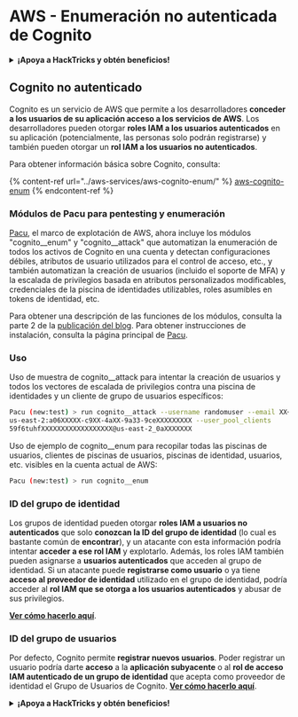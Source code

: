 # AWS - Enumeración no autenticada de Cognito

<details>

<summary><strong>¡Apoya a HackTricks y obtén beneficios!</strong></summary>

* Si quieres ver tu **empresa anunciada en HackTricks** o si quieres acceder a la **última versión de PEASS o descargar HackTricks en PDF**, consulta los [**PLANES DE SUSCRIPCIÓN**](https://github.com/sponsors/carlospolop).
* Obtén el [**merchandising oficial de PEASS y HackTricks**](https://peass.creator-spring.com).
* Descubre [**The PEASS Family**](https://opensea.io/collection/the-peass-family), nuestra colección exclusiva de [**NFTs**](https://opensea.io/collection/the-peass-family).
* **Únete al** 💬 [**grupo de Discord**](https://discord.gg/hRep4RUj7f) o al [**grupo de Telegram**](https://t.me/peass) o **sígueme** en **Twitter** 🐦 [**@carlospolopm**](https://twitter.com/carlospolopm).

</details>

## Cognito no autenticado

Cognito es un servicio de AWS que permite a los desarrolladores **conceder a los usuarios de su aplicación acceso a los servicios de AWS**. Los desarrolladores pueden otorgar **roles IAM a los usuarios autenticados** en su aplicación (potencialmente, las personas solo podrán registrarse) y también pueden otorgar un **rol IAM a los usuarios no autenticados**.

Para obtener información básica sobre Cognito, consulta:

{% content-ref url="../aws-services/aws-cognito-enum/" %}
[aws-cognito-enum](../aws-services/aws-cognito-enum/)
{% endcontent-ref %}

### Módulos de Pacu para pentesting y enumeración

[Pacu](https://github.com/RhinoSecurityLabs/pacu), el marco de explotación de AWS, ahora incluye los módulos "cognito__enum" y "cognito__attack" que automatizan la enumeración de todos los activos de Cognito en una cuenta y detectan configuraciones débiles, atributos de usuario utilizados para el control de acceso, etc., y también automatizan la creación de usuarios (incluido el soporte de MFA) y la escalada de privilegios basada en atributos personalizados modificables, credenciales de la piscina de identidades utilizables, roles asumibles en tokens de identidad, etc.

Para obtener una descripción de las funciones de los módulos, consulta la parte 2 de la [publicación del blog](https://rhinosecuritylabs.com/aws/attacking-aws-cognito-with-pacu-p2). Para obtener instrucciones de instalación, consulta la página principal de [Pacu](https://github.com/RhinoSecurityLabs/pacu).

### Uso

Uso de muestra de cognito__attack para intentar la creación de usuarios y todos los vectores de escalada de privilegios contra una piscina de identidades y un cliente de grupo de usuarios específicos:
```bash
Pacu (new:test) > run cognito__attack --username randomuser --email XX+sdfs2@gmail.com --identity_pools
us-east-2:a06XXXXX-c9XX-4aXX-9a33-9ceXXXXXXXXX --user_pool_clients
59f6tuhfXXXXXXXXXXXXXXXXXX@us-east-2_0aXXXXXXX
```
Uso de ejemplo de cognito__enum para recopilar todas las piscinas de usuarios, clientes de piscinas de usuarios, piscinas de identidad, usuarios, etc. visibles en la cuenta actual de AWS:
```bash
Pacu (new:test) > run cognito__enum
```
### ID del grupo de identidad

Los grupos de identidad pueden otorgar **roles IAM a usuarios no autenticados** que solo **conozcan la ID del grupo de identidad** (lo cual es bastante común de **encontrar**), y un atacante con esta información podría intentar **acceder a ese rol IAM** y explotarlo. Además, los roles IAM también pueden asignarse a **usuarios autenticados** que acceden al grupo de identidad. Si un atacante puede **registrarse como usuario** o ya tiene **acceso al proveedor de identidad** utilizado en el grupo de identidad, podría acceder al **rol IAM que se otorga a los usuarios autenticados** y abusar de sus privilegios.

[**Ver cómo hacerlo aquí**](../aws-services/aws-cognito-enum/cognito-identity-pools.md).

### ID del grupo de usuarios

Por defecto, Cognito permite **registrar nuevos usuarios**. Poder registrar un usuario podría darte **acceso** a la **aplicación subyacente** o al **rol de acceso IAM autenticado de un grupo de identidad** que acepta como proveedor de identidad el Grupo de Usuarios de Cognito. [**Ver cómo hacerlo aquí**](../aws-services/aws-cognito-enum/cognito-user-pools.md#registration).

<details>

<summary><strong>¡Apoya a HackTricks y obtén beneficios!</strong></summary>

* Si quieres ver tu **empresa anunciada en HackTricks** o si quieres acceder a la **última versión de PEASS o descargar HackTricks en PDF**, ¡consulta los [**PLANES DE SUSCRIPCIÓN**](https://github.com/sponsors/carlospolop)!
* Obtén el [**merchandising oficial de PEASS y HackTricks**](https://peass.creator-spring.com)
* Descubre [**The PEASS Family**](https://opensea.io/collection/the-peass-family), nuestra colección exclusiva de [**NFTs**](https://opensea.io/collection/the-peass-family)
* **Únete al** 💬 [**grupo de Discord**](https://discord.gg/hRep4RUj7f) o al [**grupo de Telegram**](https://t.me/peass) o **sígueme** en **Twitter** 🐦 [**@carlospolopm**](https://twitter.com/carlospolopm).
* **Comparte tus trucos de hacking enviando PRs a los repositorios de** [**HackTricks**](https://github.com/carlospolop/hacktricks) y [**HackTricks Cloud**](https://github.com/carlospolop/hacktricks-cloud) github.

</details>
